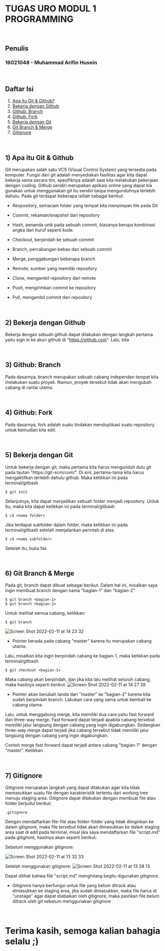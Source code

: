 # TUGAS URO MODUL 1 PROGRAMMING

<p>&nbsp;</p>

## Penulis
### 16021048 - Muhammad Arifin Husein

<p>&nbsp;</p>

## Daftar Isi
1. [Apa itu Git & Github?](https://youtu.be/lTMZxWMjXQU)
2. [Bekerja dengan Github](https://youtu.be/Q3Id0DgcrXY)
3. [Github: Branch](https://youtu.be/k1QXd-8VbPY)
4. [Github: Fork](https://youtu.be/8rry2ncZmfg)
5. [Bekerja dengan Git](https://youtu.be/e-6OkXRqWaE)
6. [Git Branch & Merge](https://youtu.be/EGl7KxVOyNs)
7. [Gitignore](https://youtu.be/LK3kX4n-vLM)

<p>&nbsp;</p>

## 1) Apa itu Git & Github
Git merupakan salah satu VCS (Visual Control System) yang tersedia pada komputer. Fungsi dari git adalah menyediakan fasilitas agar kita dapat bekerja sama secara tim, spesifiknya adalah saat kita melakukan pekerjaan dengan coding. Github sendiri merupakan aplikasi online yang dapat kia gunakan untuk menggunakan git itu sendiri tanpa mengunduhnya terlebih dahulu. Pada git terdapat beberapa istilah sebagai berikut.

- Respository, semacam folder yang tempat kita menyimpan file pada Git

- Commit, rekaman/snapshot dari repository

- Hash, penanda unik pada sebuah commit, biasanya berupa kombinasi angka dan huruf seperti kode.

- Checkout, berpindah ke sebuah commit

- Branch, percabangan bebas dari sebuah commit

- Merge, penggabungan beberapa branch

- Remote, sumber yang memiliki repository

- Clone, mengambil repository dari remote

- Push, mengirimkan commit ke repository

- Pull, mengambil commit dari repository

<p>&nbsp;</p>


## 2) Bekerja dengan Github
Bekerja dengan sebuah github dapat dilakukan dengan langkah pertama yaitu sign in ke akun github di "https://github.com". Lalu, kita 

<p>&nbsp;</p>

## 3) Github: Branch
Pada dasarnya, branch merupakan sebuah cabang independen tempat kita melakukan suatu proyek. Namun, proyek tersebut tidak akan mengubah cabang di rantai utama. 

<p>&nbsp;</p>

## 4) Github: Fork
Pada dasarnya, fork adalah suatu tindakan menduplikasi suatu repository untuk kemudian kita edit. 

<p>&nbsp;</p>

## 5) Bekerja dengan Git
Untuk bekerja dengan git, maka pertama kita harus mengunduh dulu git pada tautan "https://git-scm/com/". Di sini, pertama-tama kita harus mengaktifkan terlebih dahulu github. Maka ketikkan ini pada terminal/gitbash

```
$ git init
```

Selanjutnya, kita dapat menjadikan sebuah folder menjadi repository. Untuk itu, maka kita dapat ketikkan ini pada terminal/gitbash
```
$ cd <nama folder>
```
Jika terdapat subfolder dalam folder, maka ketikkan ini pada terminal/gitbash setelah menjalankan perintah di atas
```
$ cd <nama subfolder>
```
Setelah itu, buka fas

<p>&nbsp;</p>

## 6) Git Branch & Merge
Pada git, branch dapat dibuat sebagai berikut. Dalam hal ini, misalkan saya ingin membuat branch dengan nama "bagian-1" dan "bagian-2"
```
$ git branch <bagian-1>
$ git branch <bagian-2>
```
Untuk melihat semua cabang, ketikkan:
```
$ git branch
```
![Screen Shot 2022-02-11 at 14 23 32](https://user-images.githubusercontent.com/99285819/153551977-bc64721f-40a2-4aa5-a8cb-8d15020e32cd.png)
- Pointer berada pada cabang "master" karena itu merupakan cabang utama.

Lalu, misalkan kita ingin berpindah cabang ke bagian-1, maka ketikkan pada terminal/gitbash
```
$ git checkout <bagian-1>
```
Maka cabang akan berpindah, dan jika kita lalu melihat seluruh cabang, maka hasilnya seperti berikut.
![Screen Shot 2022-02-11 at 14 27 28](https://user-images.githubusercontent.com/99285819/153552367-2323e95f-f1db-4e2f-9f8b-7620452d2652.png)

- Pointer akan berubah tanda dari "master" ke "bagian-2" karena kita sudah berpindah branch. Lakukan cara yang sama untuk kembali ke cabang utama.

Lalu, untuk menggabung merge, kita memiliki dua cara yaitu fast forward dan three-way merge. Fast forward dapat terjadi apabila cabang tersebut memiliki jalur langsung dengan cabang yang ingin digabungkan. Sedangkan three-way merge dapat terjadi jika cabang tersebut tidak memiliki jalur langsung dengan cabang yang ingin digabungkan.

Contoh merge fast forward dapat terjadi antara cabang "bagian-1" dengan "master". Ketikkan 

<p>&nbsp;</p>

## 7) Gitignore
Gitignore merupakan langkah yang dapat dilakukan agar kita tidak memasukkan suatu file dengan karakteristik tertentu dari working tree menuju staging area. Gitignore dapat dilakukan dengan membuat file atau folder berjudul berikut:
```
.gitignore
```

Dengan mendaftarkan file-file atau folder-folder yang tidak diinginkan ke dalam gitignore, maka file tersebut tidak akan dimasukkan ke dalam staging area saat di add pada terminal, misal jika saya mendaftarkan file "script.md" pada gitignore, hasilnya akan seperti berikut:



Sebelum menggunakan gitignore:

![Screen Shot 2022-02-11 at 13 32 33](https://user-images.githubusercontent.com/99285819/153547610-cf43d79c-e4a4-4f9d-9c93-642d0af231de.png)



Setelah menggunakan gitignore:
![Screen Shot 2022-02-11 at 13 38 13](https://user-images.githubusercontent.com/99285819/153547642-87787624-a750-46b3-a502-a18d06d29011.png)

Dapat dilihat bahwa file "script.md" menghilang begitu digunakan gitignore.


* Gitignore hanya berfungsi untuk file yang belum ditrack atau dimasukkan ke staging area, jika sudah dimasukkan, maka file harus di "unstage" agar dapat diabaikan oleh gitignore, maka pastikan file belum ditrack oleh git sebelum menggunakan gitignore

<p>&nbsp;</p>

# Terima kasih, semoga kalian bahagia selalu ;)



